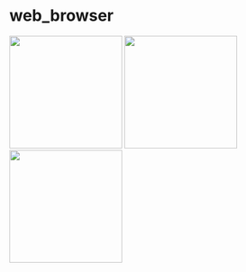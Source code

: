 # web_browser

<img src="https://user-images.githubusercontent.com/121868653/214793706-9185e086-0c2a-4917-81ae-a2f46c351184.jpg" width="200px">
<img src="https://user-images.githubusercontent.com/121868653/214794380-3e864d35-b654-4120-a275-f6f3456a6896.jpg" width="200px">
<img src="https://user-images.githubusercontent.com/121868653/214794402-0c3c2e3e-2640-4671-8832-5cec69653045.jpg" width="200px">


